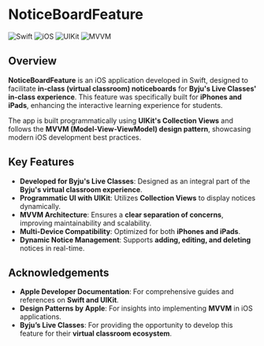 # NoticeBoardFeature

![Swift](https://img.shields.io/badge/Swift-5.0-orange?style=for-the-badge&logo=swift)
![iOS](https://img.shields.io/badge/iOS-14.0+-lightgrey?style=for-the-badge&logo=apple)
![UIKit](https://img.shields.io/badge/UIKit-Framework-blue?style=for-the-badge&logo=apple)
![MVVM](https://img.shields.io/badge/MVVM-Architecture-brightgreen?style=for-the-badge)

## Overview

**NoticeBoardFeature** is an iOS application developed in Swift, designed to facilitate **in-class (virtual classroom) noticeboards** for **Byju's Live Classes' in-class experience**. This feature was specifically built for **iPhones and iPads**, enhancing the interactive learning experience for students.

The app is built programmatically using **UIKit's Collection Views** and follows the **MVVM (Model-View-ViewModel) design pattern**, showcasing modern iOS development best practices.

## Key Features

- **Developed for Byju's Live Classes**: Designed as an integral part of the **Byju's virtual classroom experience**.
- **Programmatic UI with UIKit**: Utilizes **Collection Views** to display notices dynamically.
- **MVVM Architecture**: Ensures a **clear separation of concerns**, improving maintainability and scalability.
- **Multi-Device Compatibility**: Optimized for both **iPhones and iPads**.
- **Dynamic Notice Management**: Supports **adding, editing, and deleting** notices in real-time.

## Acknowledgements

- **Apple Developer Documentation**: For comprehensive guides and references on **Swift and UIKit**.
- **Design Patterns by Apple**: For insights into implementing **MVVM** in iOS applications.
- **Byju’s Live Classes**: For providing the opportunity to develop this feature for their **virtual classroom ecosystem**.
